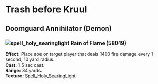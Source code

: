 # Trash before Kruul


## Doomguard Annihilator (Demon)


### ![spell_holy_searinglight] Rain of Flame (58019)
**Effect:** Place aoe on target player that deals 1400 fire damage every 1 second, 10 yard radius.<br>
**Cast:** 1.5 sec cast.<br>
**Range:** 34 yards.<br>
**Texture:** <a href="https://wow.zamimg.com/images/wow/icons/large/spell_holy_searinglight.jpg">Spell_Holy_SearingLight</a><br>

[spell_holy_searinglight]: https://wow.zamimg.com/images/wow/icons/small/spell_holy_searinglight.jpg